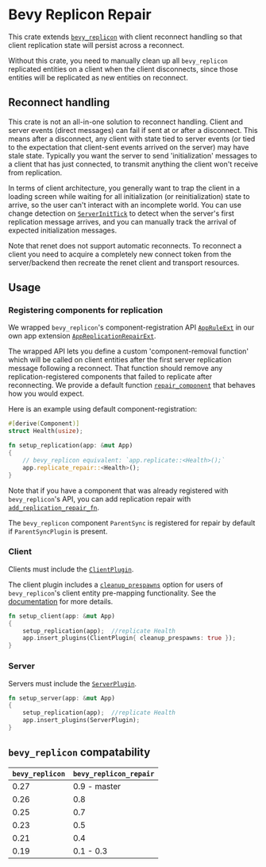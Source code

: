 # Bevy Replicon Repair

This crate extends [`bevy_replicon`](https://github.com/lifescapegame/bevy_replicon) with client reconnect handling so that client replication state will persist across a reconnect.

Without this crate, you need to manually clean up all `bevy_replicon` replicated entities on a client when the client disconnects, since those entities will be replicated as new entities on reconnect.



## Reconnect handling

This crate is not an all-in-one solution to reconnect handling. Client and server events (direct messages) can fail if sent at or after a disconnect. This means after a disconnect, any client with state tied to server events (or tied to the expectation that client-sent events arrived on the server) may have stale state. Typically you want the server to send 'initialization' messages to a client that has just connected, to transmit anything the client won't receive from replication.

In terms of client architecture, you generally want to trap the client in a loading screen while waiting for all initialization (or reinitialization) state to arrive, so the user can't interact with an incomplete world. You can use change detection on [`ServerInitTick`](bevy_replicon::client::ServerInitTick) to detect when the server's first replication message arrives, and you can manually track the arrival of expected initialization messages.

Note that renet does not support automatic reconnects. To reconnect a client you need to acquire a completely new connect token from the server/backend then recreate the renet client and transport resources.



## Usage

### Registering components for replication

We wrapped `bevy_replicon`'s component-registration API [`AppRuleExt`](bevy_replicon::prelude::AppRuleExt) in our own app extension [`AppReplicationRepairExt`](bevy_replicon_repair::AppReplicationRepairExt).

The wrapped API lets you define a custom 'component-removal function' which will be called on client entities after the first server replication message following a reconnect. That function should remove any replication-registered components that failed to replicate after reconnecting. We provide a default function [`repair_component`](bevy_replicon_repair::repair_component) that behaves how you would expect.

Here is an example using default component-registration:

```rust
#[derive(Component)]
struct Health(usize);

fn setup_replication(app: &mut App)
{
    // bevy_replicon equivalent: `app.replicate::<Health>();`
    app.replicate_repair::<Health>();
}
```

Note that if you have a component that was already registered with `bevy_replicon`'s API, you can add replication repair with [`add_replication_repair_fn`](bevy_replicon_repair::AppReplicationRepairExt::add_replication_repair_fn).

The `bevy_replicon` component `ParentSync` is registered for repair by default if `ParentSyncPlugin` is present.


### Client

Clients must include the [`ClientPlugin`](bevy_replicon_repair::ClientPlugin).

The client plugin includes a [`cleanup_prespawns`](bevy_replicon_repair::ClientPlugin::cleanup_prespawns) option for users of `bevy_replicon`'s client entity pre-mapping functionality. See the [documentation](bevy_replicon_repair::ClientPlugin::cleanup_prespawns) for more details.

```rust
fn setup_client(app: &mut App)
{
    setup_replication(app);  //replicate Health
    app.insert_plugins(ClientPlugin{ cleanup_prespawns: true });
}
```


### Server

Servers must include the [`ServerPlugin`](bevy_replicon_repair::ServerPlugin).

```rust
fn setup_server(app: &mut App)
{
    setup_replication(app);  //replicate Health
    app.insert_plugins(ServerPlugin);
}
```



## `bevy_replicon` compatability

| `bevy_replicon` | `bevy_replicon_repair` |
|-------|----------------|
| 0.27  | 0.9 - master   |
| 0.26  | 0.8            |
| 0.25  | 0.7            |
| 0.23  | 0.5            |
| 0.21  | 0.4            |
| 0.19  | 0.1 - 0.3      |
